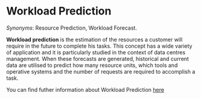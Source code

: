 # Workload Prediction
<!-- (Sustainability) -->

*Synonyms*: Resource Prediction, Workload Forecast.

**Workload prediction** is the estimation of the resources a customer will require in the future to complete his tasks.  This concept has a wide variety of application and it is particularly studied in the context of data centres management. When these forecasts are generated, historical and current data are utilised to predict how many resource units, which tools and operative systems and the number of requests are required to accomplish a task.

You can find futher information about Workload Prediction [here](../../Societal_and_Environmental_Wellbeing/resource_prediction.md)
